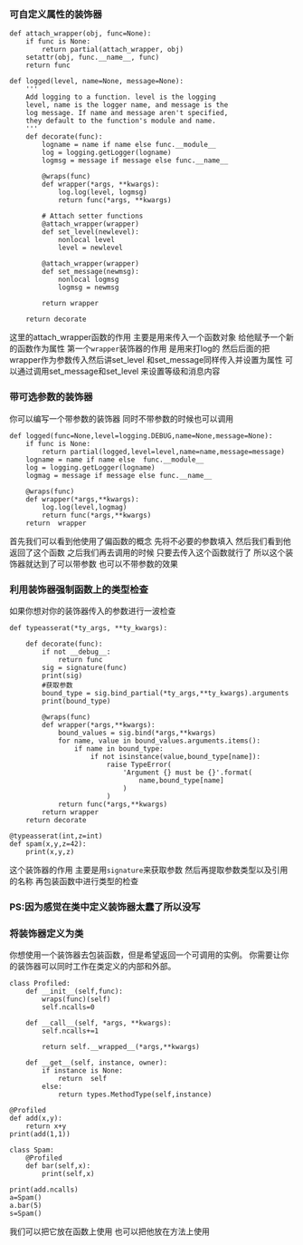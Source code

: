 ### 可自定义属性的装饰器

```
def attach_wrapper(obj, func=None):
    if func is None:
        return partial(attach_wrapper, obj)
    setattr(obj, func.__name__, func)
    return func

def logged(level, name=None, message=None):
    '''
    Add logging to a function. level is the logging
    level, name is the logger name, and message is the
    log message. If name and message aren't specified,
    they default to the function's module and name.
    '''
    def decorate(func):
        logname = name if name else func.__module__
        log = logging.getLogger(logname)
        logmsg = message if message else func.__name__

        @wraps(func)
        def wrapper(*args, **kwargs):
            log.log(level, logmsg)
            return func(*args, **kwargs)

        # Attach setter functions
        @attach_wrapper(wrapper)
        def set_level(newlevel):
            nonlocal level
            level = newlevel

        @attach_wrapper(wrapper)
        def set_message(newmsg):
            nonlocal logmsg
            logmsg = newmsg

        return wrapper

    return decorate
```
这里的attach_wrapper函数的作用
主要是用来传入一个函数对象
给他赋予一个新的函数作为属性
第一个`wrapper`装饰器的作用 是用来打log的
然后后面的把wrapper作为参数传入然后讲set_level
和set_message同样传入并设置为属性
可以通过调用set_message和set_level
来设置等级和消息内容

### 带可选参数的装饰器
你可以编写一个带参数的装饰器 同时不带参数的时候也可以调用

```
def logged(func=None,level=logging.DEBUG,name=None,message=None):
    if func is None:
        return partial(logged,level=level,name=name,message=message)
    logname = name if name else  func.__module__
    log = logging.getLogger(logname)
    logmag = message if message else func.__name__

    @wraps(func)
    def wrapper(*args,**kwargs):
        log.log(level,logmag)
        return func(*args,**kwargs)
    return  wrapper
```
首先我们可以看到他使用了偏函数的概念
先将不必要的参数填入
然后我们看到他返回了这个函数
之后我们再去调用的时候
只要去传入这个函数就行了
所以这个装饰器就达到了可以带参数 也可以不带参数的效果

### 利用装饰器强制函数上的类型检查
如果你想对你的装饰器传入的参数进行一波检查

```
def typeasserat(*ty_args, **ty_kwargs):

    def decorate(func):
        if not __debug__:
            return func
        sig = signature(func)
        print(sig)
        #获取参数
        bound_type = sig.bind_partial(*ty_args,**ty_kwargs).arguments
        print(bound_type)

        @wraps(func)
        def wrapper(*args,**kwargs):
            bound_values = sig.bind(*args,**kwargs)
            for name, value in bound_values.arguments.items():
                if name in bound_type:
                    if not isinstance(value,bound_type[name]):
                        raise TypeError(
                            'Argument {} must be {}'.format(
                                name,bound_type[name]
                            )
                        )
            return func(*args,**kwargs)
        return wrapper
    return decorate

@typeasserat(int,z=int)
def spam(x,y,z=42):
    print(x,y,z)
```

这个装饰器的作用 主要是用`signature`来获取参数
然后再提取参数类型以及引用的名称
再包装函数中进行类型的检查

### PS:因为感觉在类中定义装饰器太蠢了所以没写

### 将装饰器定义为类
你想使用一个装饰器去包装函数，但是希望返回一个可调用的实例。 你需要让你的装饰器可以同时工作在类定义的内部和外部。

```
class Profiled:
    def __init__(self,func):
        wraps(func)(self)
        self.ncalls=0

    def __call__(self, *args, **kwargs):
        self.ncalls+=1

        return self.__wrapped__(*args,**kwargs)

    def __get__(self, instance, owner):
        if instance is None:
            return  self
        else:
            return types.MethodType(self,instance)

@Profiled
def add(x,y):
    return x+y
print(add(1,1))

class Spam:
    @Profiled
    def bar(self,x):
        print(self,x)

print(add.ncalls)
a=Spam()
a.bar(5)
s=Spam()
```
我们可以把它放在函数上使用
也可以把他放在方法上使用
